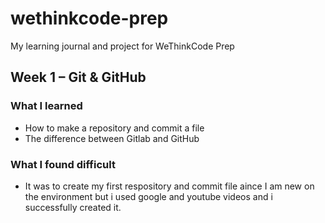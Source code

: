 # wethinkcode-prep
My learning journal and project for WeThinkCode Prep

## Week 1 – Git & GitHub

### What I learned
- How to make a repository and commit a file
- The difference between Gitlab and GitHub

###  What I found difficult
- It was to create my first respository and commit file aince I am new on the environment but i used google and youtube videos and i successfully created it.
